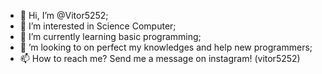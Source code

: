 - 👋 Hi, I’m @Vitor5252;
- 👀 I’m interested in Science Computer;
- 🌱 I’m currently learning basic programming;
- 💞️ ’m looking to on perfect my knowledges and help new programmers;
- 📫 How to reach me? Send me a message on instagram! (vitor5252)

<!---
Vitor5252/Vitor5252 is a ✨ special ✨ repository because its `README.md` (this file) appears on your GitHub profile.
You can click the Preview link to take a look at your changes.
--->
